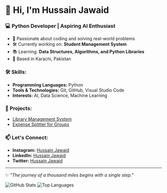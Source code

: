 # 👋 Hi, I'm Hussain Jawaid  

### 💻 Python Developer | Aspiring AI Enthusiast  
- 🌟 Passionate about coding and solving real-world problems  
- 🛠️ Currently working on: **Student Management System**  
- 📚 Learning: **Data Structures, Algorithms, and Python Libraries**  
- 📍 Based in Karachi, Pakistan

### 🛠️ Skills:
- **Programming Languages:** Python  
- **Tools & Technologies:** Git, GitHub, Visual Studio Code  
- **Interests:** AI, Data Science, Machine Learning  

### 📂 Projects:
- [Library Management System](https://github.com/hussaindev/Library-Management-System)
- [Expense Splitter for Groups](https://github.com/hussaindev/expense-splitter-for-groups)  

### 📫 Let's Connect:
- **Instagram:** [Hussain Jawaid](https://www.instagram.com/hussainjawaidpy/)  
- **LinkedIn:** [Hussain Jawaid](https://www.linkedin.com/in/hussain-j-14b3b4340/)  
- **Twitter:** [Hussain Jawaid](https://twitter.com/yourhandle)

---
✨ *"The journey of a thousand miles begins with a single step."*

![GitHub Stats](https://github-readme-stats.vercel.app/api?username=hussaindev&show_icons=true&theme=radical)
![Top Languages](https://github-readme-stats.vercel.app/api/top-langs/?username=hussaindev&layout=compact&theme=radical)
